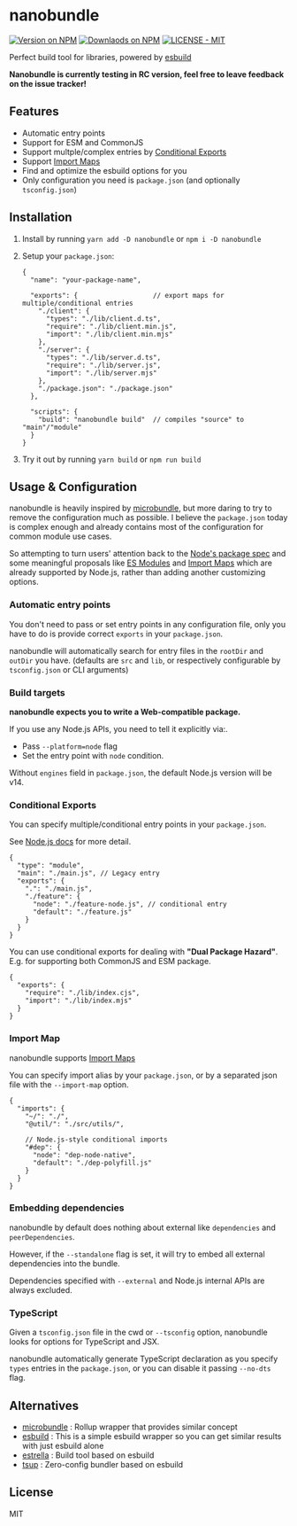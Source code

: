 # nanobundle

[![Version on NPM](https://img.shields.io/npm/v/nanobundle/rc)](https://www.npmjs.com/package/nanobundle)
[![Downlaods on NPM](https://img.shields.io/npm/dm/nanobundle)](https://www.npmjs.com/package/nanobundle)
[![LICENSE - MIT](https://img.shields.io/github/license/cometkim/nanobundle)](#license)

Perfect build tool for libraries, powered by [esbuild]

**Nanobundle is currently testing in RC version, feel free to leave feedback on the issue tracker!**

## Features

- Automatic entry points
- Support for ESM and CommonJS
- Support multple/complex entries by [Conditional Exports](https://nodejs.org/api/packages.html#conditional-exports)
- Support [Import Maps](https://wicg.github.io/import-maps/)
- Find and optimize the esbuild options for you
- Only configuration you need is `package.json` (and optionally `tsconfig.json`)

## Installation

1. Install by running `yarn add -D nanobundle` or `npm i -D nanobundle`

2. Setup your `package.json`:
   ```jsonc
   {
     "name": "your-package-name",

     "exports": {                   // export maps for multiple/conditional entries
       "./client": {
         "types": "./lib/client.d.ts",
         "require": "./lib/client.min.js",
         "import": "./lib/client.min.mjs"
       },
       "./server": {
         "types": "./lib/server.d.ts",
         "require": "./lib/server.js",
         "import": "./lib/server.mjs"
       },
       "./package.json": "./package.json"
     },

     "scripts": {
       "build": "nanobundle build"  // compiles "source" to "main"/"module"
     }
   }
   ```

3. Try it out by running `yarn build` or `npm run build`

## Usage & Configuration

nanobundle is heavily inspired by [microbundle], but more daring to try to remove the configuration much as possible. I believe the `package.json` today is complex enough and already contains most of the configuration for common module use cases.

So attempting to turn users' attention back to the [Node's package spec](https://nodejs.org/api/packages.html) and some meaningful proposals like [ES Modules](https://developer.mozilla.org/en-US/docs/Web/JavaScript/Guide/Modules) and [Import Maps](https://wicg.github.io/import-maps/) which are already supported by Node.js, rather than adding another customizing options.

### Automatic entry points

You don't need to pass or set entry points in any configuration file, only you have to do is provide correct `exports` in your `package.json`.

nanobundle will automatically search for entry files in the `rootDir` and `outDir` you have. (defaults are `src` and `lib`, or respectively configurable by `tsconfig.json` or CLI arguments)

### Build targets

**nanobundle expects you to write a Web-compatible package.**

If you use any Node.js APIs, you need to tell it explicitly via:.
- Pass `--platform=node` flag
- Set the entry point with `node` condition.

Without `engines` field in `package.json`, the default Node.js version will be v14.

### Conditional Exports

You can specify multiple/conditional entry points in your `package.json`.

See [Node.js docs](https://nodejs.org/api/packages.html#packages_package_entry_points) for more detail.

```jsonc
{
  "type": "module",
  "main": "./main.js", // Legacy entry
  "exports": {
    ".": "./main.js",
    "./feature": {
      "node": "./feature-node.js", // conditional entry
      "default": "./feature.js"
    }
  }
}
```

You can use conditional exports for dealing with **"Dual Package Hazard"**. E.g. for supporting both CommonJS and ESM package.

```jsonc
{
  "exports": {
    "require": "./lib/index.cjs",
    "import": "./lib/index.mjs"
  }
}
```

### Import Map

nanobundle supports [Import Maps](https://wicg.github.io/import-maps/)

You can specify import alias by your `package.json`, or by a separated json file with the `--import-map` option.

```jsonc
{
  "imports": {
    "~/": "./",
    "@util/": "./src/utils/",

    // Node.js-style conditional imports
    "#dep": {
      "node": "dep-node-native",
      "default": "./dep-polyfill.js"
    }
  }
}
```
### Embedding dependencies

nanobundle by default does nothing about external like `dependencies` and `peerDependencies`.

However, if the `--standalone` flag is set, it will try to embed all external dependencies into the bundle.

Dependencies specified with `--external` and Node.js internal APIs are always excluded.

### TypeScript

Given a `tsconfig.json` file in the cwd or `--tsconfig` option, nanobundle looks for options for TypeScript and JSX.

nanobundle automatically generate TypeScript declaration as you specify `types` entries in the `package.json`, or you can disable it passing `--no-dts` flag.

## Alternatives

- [microbundle] : Rollup wrapper that provides similar concept
- [esbuild] : This is a simple esbuild wrapper so you can get similar results with just esbuild alone
- [estrella] : Build tool based on esbuild
- [tsup] : Zero-config bundler based on esbuild

## License

MIT

[esbuild]: https://esbuild.github.io/
[microbundle]: https://github.com/developit/microbundle
[estrella]: https://github.com/rsms/estrella
[tsup]: https://tsup.egoist.sh/
